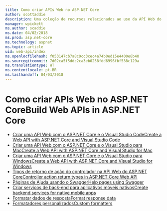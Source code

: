 ```yaml
---
title: Como criar APIs Web no ASP.NET Core
author: scottaddie
description: Uma coleção de recursos relacionados ao uso da API Web do ASP.NET Core
manager: wpickett
ms.author: scaddie
ms.date: 04/02/2018
ms.prod: asp.net-core
ms.technology: aspnet
ms.topic: article
uid: web-api/index
ms.openlocfilehash: f053147cb7a8c9cc3cec4a74b0ed15e4400e8b40
ms.sourcegitcommit: 7d02ca5f5ddc2ca3eb0258fdd6996fbf538c129a
ms.translationtype: HT
ms.contentlocale: pt-BR
ms.lasthandoff: 04/03/2018
---
```

# <a name="build-web-apis-in-aspnet-core"></a><span data-ttu-id="2e97e-103">Como criar APIs Web no ASP.NET Core</span><span class="sxs-lookup"><span data-stu-id="2e97e-103">Build Web APIs in ASP.NET Core</span></span>

* [<span data-ttu-id="2e97e-104">Criar uma API Web com o ASP.NET Core e o Visual Studio Code</span><span class="sxs-lookup"><span data-stu-id="2e97e-104">Create a Web API with ASP.NET Core and Visual Studio Code</span></span>](xref:tutorials/web-api-vsc)
* [<span data-ttu-id="2e97e-105">Criar uma API Web com o ASP.NET Core e o Visual Studio para Mac</span><span class="sxs-lookup"><span data-stu-id="2e97e-105">Create a Web API with ASP.NET Core and Visual Studio for Mac</span></span>](xref:tutorials/first-web-api-mac)
* [<span data-ttu-id="2e97e-106">Criar uma API Web com o ASP.NET Core e o Visual Studio para Windows</span><span class="sxs-lookup"><span data-stu-id="2e97e-106">Create a Web API with ASP.NET Core and Visual Studio for Windows</span></span>](xref:tutorials/first-web-api)
* [<span data-ttu-id="2e97e-107">Tipos de retorno de ação do controlador na API Web do ASP.NET Core</span><span class="sxs-lookup"><span data-stu-id="2e97e-107">Controller action return types in ASP.NET Core Web API</span></span>](xref:web-api/action-return-types)
* [<span data-ttu-id="2e97e-108">Páginas de Ajuda usando o Swagger</span><span class="sxs-lookup"><span data-stu-id="2e97e-108">Help pages using Swagger</span></span>](xref:tutorials/web-api-help-pages-using-swagger)
* [<span data-ttu-id="2e97e-109">Criar serviços de back-end para aplicativos móveis nativos</span><span class="sxs-lookup"><span data-stu-id="2e97e-109">Create backend services for native mobile apps</span></span>](xref:mobile/native-mobile-backend)
* [<span data-ttu-id="2e97e-110">Formatar dados de resposta</span><span class="sxs-lookup"><span data-stu-id="2e97e-110">Format response data</span></span>](xref:web-api/advanced/formatting)
* [<span data-ttu-id="2e97e-111">Formatadores personalizados</span><span class="sxs-lookup"><span data-stu-id="2e97e-111">Custom formatters</span></span>](xref:web-api/advanced/custom-formatters)